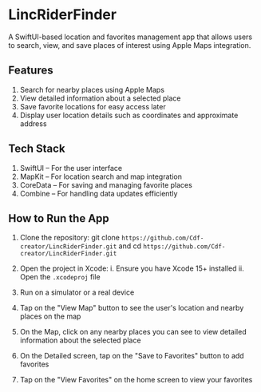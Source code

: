 # LincRiderFinder
A SwiftUI-based location and favorites management app that allows users to search, view, and save places of interest using Apple Maps integration.

## Features
1. Search for nearby places using Apple Maps
2. View detailed information about a selected place
3. Save favorite locations for easy access later
4. Display user location details such as coordinates and approximate address

## Tech Stack
1. SwiftUI – For the user interface
2. MapKit – For location search and map integration
3. CoreData – For saving and managing favorite places
4. Combine – For handling data updates efficiently

## How to Run the App
1. Clone the repository:
git clone `https://github.com/Cdf-creator/LincRiderFinder.git` and 
cd `https://github.com/Cdf-creator/LincRiderFinder.git`

2. Open the project in Xcode:
i. Ensure you have Xcode 15+ installed
ii. Open the `.xcodeproj` file

3. Run on a simulator or a real device

4. Tap on the "View Map" button to see the user's location and nearby places on the map
5. On the Map, click on any nearby places you can see to view detailed information about the selected place
6. On the Detailed screen, tap on the "Save to Favorites" button to add favorites
7. Tap on the "View Favorites" on the home screen to view your favorites
